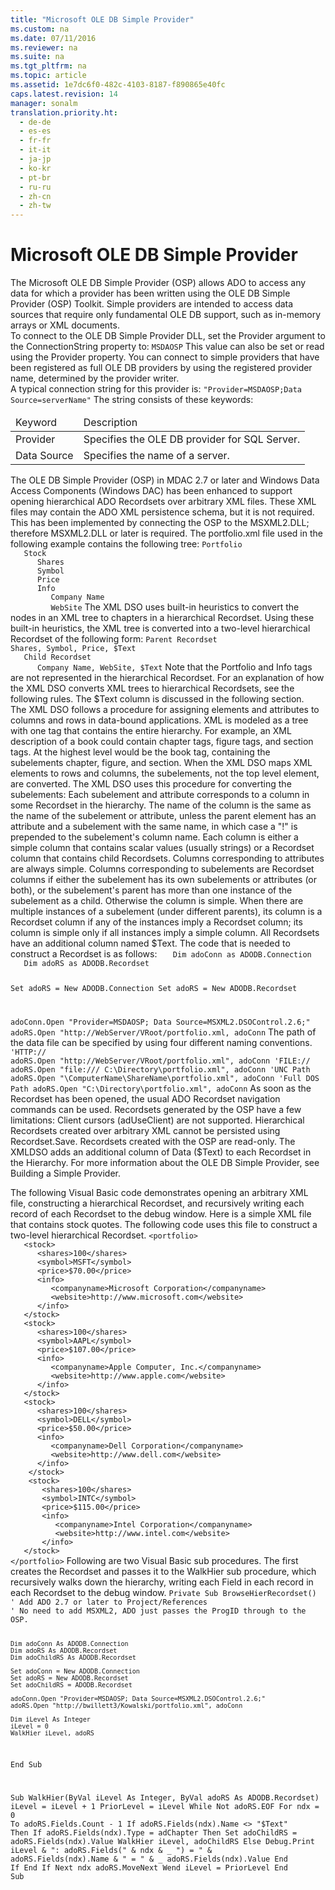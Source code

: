 ```yaml
---
title: "Microsoft OLE DB Simple Provider"
ms.custom: na
ms.date: 07/11/2016
ms.reviewer: na
ms.suite: na
ms.tgt_pltfrm: na
ms.topic: article
ms.assetid: 1e7dc6f0-482c-4103-8187-f890865e40fc
caps.latest.revision: 14
manager: sonalm
translation.priority.ht: 
  - de-de
  - es-es
  - fr-fr
  - it-it
  - ja-jp
  - ko-kr
  - pt-br
  - ru-ru
  - zh-cn
  - zh-tw
---
```

# Microsoft OLE DB Simple Provider
<?xml version="1.0" encoding="utf-8"?>
<developerReferenceWithoutSyntaxDocument xmlns="http://ddue.schemas.microsoft.com/authoring/2003/5" xmlns:xlink="http://www.w3.org/1999/xlink" xmlns:xsi="http://www.w3.org/2001/XMLSchema-instance" xsi:schemaLocation="http://ddue.schemas.microsoft.com/authoring/2003/5 http://dduestorage.blob.core.windows.net/ddueschema/developer.xsd">
  <introduction>
    <para>The Microsoft OLE DB Simple Provider (OSP) allows ADO to access any data for which a provider has been written using the <legacyLink xlink:href="6e7b7931-9e4a-4151-ae51-672abd3f84a6">OLE DB Simple Provider (OSP) Toolkit</legacyLink>. Simple providers are intended to access data sources that require only fundamental OLE DB support, such as in-memory arrays or XML documents.</para>
  </introduction>
  <section>
    <title>Connection String Parameters</title>
    <content>
      <para>To connect to the OLE DB Simple Provider DLL, set the <legacyItalic>Provider</legacyItalic> argument to the <legacyLink xlink:href="3be75b75-4d36-4479-ab64-9a456869252a">ConnectionString</legacyLink> property to:</para>
      <code>MSDAOSP</code>
      <para>This value can also be set or read using the <legacyLink xlink:href="0ff70e72-0061-4ffc-90fb-e3ea23129bb2">Provider</legacyLink> property.</para>
      <para>You can connect to simple providers that have been registered as full OLE DB providers by using the registered provider name, determined by the provider writer.</para>
    </content>
  </section>
  <section>
    <title>Typical Connection String</title>
    <content>
      <para>A typical connection string for this provider is:</para>
      <code>"Provider=MSDAOSP;Data Source=<legacyItalic>serverName</legacyItalic>"</code>
      <para>The string consists of these keywords:</para>
      <table xmlns:caps="http://schemas.microsoft.com/build/caps/2013/11">
        <thead>
          <tr>
            <TD>
              <para>Keyword</para>
            </TD>
            <TD>
              <para>Description</para>
            </TD>
          </tr>
        </thead>
        <tbody>
          <tr>
            <TD>
              <para>
                <legacyBold>Provider</legacyBold>
              </para>
            </TD>
            <TD>
              <para>Specifies the OLE DB provider for SQL Server. </para>
            </TD>
          </tr>
          <tr>
            <TD>
              <para>
                <legacyBold>Data Source</legacyBold>
              </para>
            </TD>
            <TD>
              <para>Specifies the name of a server. </para>
            </TD>
          </tr>
        </tbody>
      </table>
    </content>
  </section>
  <section>
    <title>XML Document Example</title>
    <content>
      <para>The OLE DB Simple Provider (OSP) in MDAC 2.7 or later and Windows Data Access Components (Windows DAC) has been enhanced to support opening hierarchical ADO <legacyBold>Recordsets</legacyBold> over arbitrary XML files. These XML files may contain the ADO XML persistence schema, but it is not required. This has been implemented by connecting the OSP to the <legacyBold>MSXML2.DLL</legacyBold>; therefore <legacyBold>MSXML2.DLL</legacyBold> or later is required. </para>
      <para>The <legacyBold>portfolio.xml</legacyBold> file used in the following example contains the following tree:</para>
      <code>Portfolio
   Stock
      Shares
      Symbol
      Price
      Info
         Company Name
         WebSite</code>
      <para>The XML DSO uses built-in heuristics to convert the nodes in an XML tree to chapters in a hierarchical <legacyBold>Recordset</legacyBold>.</para>
      <para>Using these built-in heuristics, the XML tree is converted into a two-level hierarchical <legacyBold>Recordset</legacyBold> of the following form:</para>
      <code>Parent Recordset
Shares, Symbol, Price, $Text
   Child Recordset
      Company Name, WebSite, $Text</code>
      <para>Note that the Portfolio and Info tags are not represented in the hierarchical <legacyBold>Recordset</legacyBold>. For an explanation of how the XML DSO converts XML trees to hierarchical <legacyBold>Recordsets</legacyBold>, see the following rules. The $Text column is discussed in the following section.</para>
    </content>
  </section>
  <section>
    <title>Rules for Assigning XML Elements and Attributes to Columns and Rows</title>
    <content>
      <para>The XML DSO follows a procedure for assigning elements and attributes to columns and rows in data-bound applications. XML is modeled as a tree with one tag that contains the entire hierarchy. For example, an XML description of a book could contain chapter tags, figure tags, and section tags. At the highest level would be the book tag, containing the subelements chapter, figure, and section. When the XML DSO maps XML elements to rows and columns, the subelements, not the top level element, are converted.</para>
      <para>The XML DSO uses this procedure for converting the subelements:  </para>
      <list class="bullet">
        <listItem>
          <para>Each subelement and attribute corresponds to a column in some <legacyBold>Recordset</legacyBold> in the hierarchy.</para>
        </listItem>
        <listItem>
          <para>The name of the column is the same as the name of the subelement or attribute, unless the parent element has an attribute and a subelement with the same name, in which case a "!" is prepended to the subelement's column name.</para>
        </listItem>
        <listItem>
          <para>Each column is either a <legacyItalic>simple</legacyItalic> column that contains scalar values (usually strings) or a <legacyBold>Recordset</legacyBold> column that contains child <legacyBold>Recordsets</legacyBold>.</para>
        </listItem>
        <listItem>
          <para>Columns corresponding to attributes are always simple.</para>
        </listItem>
        <listItem>
          <para>Columns corresponding to subelements are <legacyBold>Recordset</legacyBold> columns if either the subelement has its own subelements or attributes (or both), or the subelement's parent has more than one instance of the subelement as a child. Otherwise the column is simple.</para>
        </listItem>
        <listItem>
          <para>When there are multiple instances of a subelement (under different parents), its column is a <legacyBold>Recordset</legacyBold> column if <legacyItalic>any</legacyItalic> of the instances imply a <legacyBold>Recordset</legacyBold> column; its column is simple only if <legacyItalic>all</legacyItalic> instances imply a simple column.</para>
        </listItem>
        <listItem>
          <para>All <legacyBold>Recordsets</legacyBold> have an additional column named $Text.</para>
        </listItem>
      </list>
      <para>The code that is needed to construct a <legacyBold>Recordset</legacyBold> is as follows:</para>
      <code>   Dim adoConn as ADODB.Connection
   Dim adoRS as ADODB.Recordset

   Set adoRS = New ADODB.Connection
   Set adoRS = New ADODB.Recordset

   adoConn.Open "Provider=MSDAOSP; Data Source=MSXML2.DSOControl.2.6;"
   adoRS.Open "http://WebServer/VRoot/portfolio.xml, adoConn</code>
      <alert class="note">
        <para>The path of the data file can be specified by using four different naming conventions.</para>
      </alert>
      <code>   'HTTP://
   adoRS.Open "http://WebServer/VRoot/portfolio.xml", adoConn
   'FILE://
   adoRS.Open "file:/// C:\\Directory\\portfolio.xml", adoConn
   'UNC Path
   adoRS.Open "\\ComputerName\ShareName\portfolio.xml", adoConn
   'Full DOS Path
   adoRS.Open "C:\Directory\portfolio.xml", adoConn</code>
      <para>As soon as the <legacyBold>Recordset</legacyBold> has been opened, the usual ADO <legacyBold>Recordset</legacyBold> navigation commands can be used.</para>
      <para>
        <legacyBold>Recordsets</legacyBold> generated by the OSP have a few limitations:  </para>
      <list class="bullet">
        <listItem>
          <para>Client cursors (<legacyBold>adUseClient</legacyBold>) are not supported.</para>
        </listItem>
        <listItem>
          <para>Hierarchical <legacyBold>Recordsets</legacyBold> created over arbitrary XML cannot be persisted using <legacyBold>Recordset.Save</legacyBold>.</para>
        </listItem>
        <listItem>
          <para>
            <legacyBold>Recordsets</legacyBold> created with the OSP are read-only.</para>
        </listItem>
        <listItem>
          <para>The XMLDSO adds an additional column of Data ($Text) to each <legacyBold>Recordset</legacyBold> in the Hierarchy.</para>
        </listItem>
      </list>
      <para>For more information about the OLE DB Simple Provider, see <legacyLink xlink:href="b31a6cba-58ae-4ee8-9039-700973d354d6">Building a Simple Provider</legacyLink>.</para>
    </content>
  </section>
  <section>
    <title>Code Example</title>
    <content>
      <para>The following Visual Basic code demonstrates opening an arbitrary XML file, constructing a hierarchical <legacyBold>Recordset</legacyBold>, and recursively writing each record of each <legacyBold>Recordset</legacyBold> to the debug window.</para>
      <para>Here is a simple XML file that contains stock quotes. The following code uses this file to construct a two-level hierarchical <legacyBold>Recordset</legacyBold>.</para>
      <code>&lt;portfolio&gt;
   &lt;stock&gt;
      &lt;shares&gt;100&lt;/shares&gt;
      &lt;symbol&gt;MSFT&lt;/symbol&gt;
      &lt;price&gt;$70.00&lt;/price&gt;
      &lt;info&gt;
         &lt;companyname&gt;Microsoft Corporation&lt;/companyname&gt;
         &lt;website&gt;http://www.microsoft.com&lt;/website&gt;
      &lt;/info&gt;
   &lt;/stock&gt;
   &lt;stock&gt;
      &lt;shares&gt;100&lt;/shares&gt;
      &lt;symbol&gt;AAPL&lt;/symbol&gt;
      &lt;price&gt;$107.00&lt;/price&gt;
      &lt;info&gt;
         &lt;companyname&gt;Apple Computer, Inc.&lt;/companyname&gt;
         &lt;website&gt;http://www.apple.com&lt;/website&gt;
      &lt;/info&gt;
   &lt;/stock&gt;
   &lt;stock&gt;
      &lt;shares&gt;100&lt;/shares&gt;
      &lt;symbol&gt;DELL&lt;/symbol&gt;
      &lt;price&gt;$50.00&lt;/price&gt;
      &lt;info&gt;
         &lt;companyname&gt;Dell Corporation&lt;/companyname&gt;
         &lt;website&gt;http://www.dell.com&lt;/website&gt;
      &lt;/info&gt;
    &lt;/stock&gt;
    &lt;stock&gt;
       &lt;shares&gt;100&lt;/shares&gt;
       &lt;symbol&gt;INTC&lt;/symbol&gt;
       &lt;price&gt;$115.00&lt;/price&gt;
       &lt;info&gt;
          &lt;companyname&gt;Intel Corporation&lt;/companyname&gt;
          &lt;website&gt;http://www.intel.com&lt;/website&gt;
       &lt;/info&gt;
   &lt;/stock&gt;
&lt;/portfolio&gt;</code>
      <para>Following are two Visual Basic sub procedures. The first creates the <legacyBold>Recordset</legacyBold> and passes it to the <legacyItalic>WalkHier</legacyItalic> sub procedure, which recursively walks down the hierarchy, writing each <legacyBold>Field</legacyBold> in each record in each <legacyBold>Recordset</legacyBold> to the debug window.</para>
      <code>Private Sub BrowseHierRecordset()
' Add ADO 2.7 or later to Project/References
' No need to add MSXML2, ADO just passes the ProgID through to the OSP.

    Dim adoConn As ADODB.Connection
    Dim adoRS As ADODB.Recordset
    Dim adoChildRS As ADODB.Recordset
        
    Set adoConn = New ADODB.Connection
    Set adoRS = New ADODB.Recordset
    Set adoChildRS = ADODB.Recordset

    adoConn.Open "Provider=MSDAOSP; Data Source=MSXML2.DSOControl.2.6;"
    adoRS.Open "http://bwillett3/Kowalski/portfolio.xml", adoConn
       
    Dim iLevel As Integer
    iLevel = 0
    WalkHier iLevel, adoRS
                          
End Sub

Sub WalkHier(ByVal iLevel As Integer, ByVal adoRS As ADODB.Recordset)
    iLevel = iLevel + 1
    PriorLevel = iLevel
    While Not adoRS.EOF
        For ndx = 0 To adoRS.Fields.Count - 1
            If adoRS.Fields(ndx).Name &lt;&gt; "$Text" Then
                If adoRS.Fields(ndx).Type = adChapter Then
                    Set adoChildRS = adoRS.Fields(ndx).Value
                    WalkHier iLevel, adoChildRS
                Else
                    Debug.Print iLevel &amp; ": adoRS.Fields(" &amp; ndx &amp; _
                       ") = " &amp; adoRS.Fields(ndx).Name &amp; " = " &amp; _
                       adoRS.Fields(ndx).Value
                End If
            End If
        Next ndx
        adoRS.MoveNext
    Wend
    iLevel = PriorLevel
End Sub</code>
    </content>
  </section>
  <relatedTopics />
</developerReferenceWithoutSyntaxDocument>